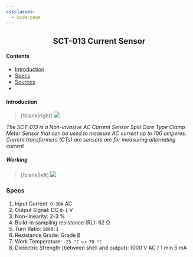 ```yaml
---
cssclasses:
  - wide-page
---
```


<h2 align="center">SCT-013 Current Sensor</h2>


#### Contents
- [Introduction]()
- [Specs]()
- [Sources](https://how2electronics.com/iot-based-electricity-energy-meter-using-esp32-blynk/)
- 

#### Introduction


>[!blank|right]
![](https://how2electronics.com/wp-content/uploads/2020/12/SCT-013-Current-Sensor.jpg")

*The SCT-013 is a Non-invasive AC Current Sensor Split Core Type Clamp Meter Sensor that can be used to measure AC current up to 100 amperes. Current transformers (CTs) are sensors are for measuring alternating current*
##### Working
>[!blank|left]
>![](https://how2electronics.com/wp-content/uploads/2020/12/Current-transformer.gif)

### Specs
1. Input Current: `0-30A` AC
2. Output Signal: DC `0-1` V
3. Non-linearity: 2-3 %
4. Build-in sampling resistance (RL): 62 Ω
5. Turn Ratio: `1800:1`
6. Resistance Grade: Grade B
7. Work Temperature: `-25 °C` ~+ `70 °C`
8. Dielectric Strength (between shell and output): 1000 V AC / 1 min 5 mA
